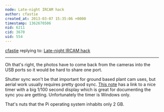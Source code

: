 ```yaml
---
node: Late-night IRCAM hack
author: cfastie
created_at: 2013-03-07 15:35:06 +0000
timestamp: 1362670506
nid: 6211
cid: 3670
uid: 554
---
```




[cfastie](../profile/cfastie) replying to: [Late-night IRCAM hack](../notes/donblair/3-5-2013/late-night-ircam-hack)

----
Oh that's right, the photos have to come back from the cameras into the USB ports so it would be hard to share one port.

Shutter sync won't be that important for ground based plant cam uses, but aerial work usually requires pretty good sync.  <a href="http://publiclaboratory.org/notes/cfastie/4-14-2012/good-shutter-synchronization">This note</a> has a link to a nice timer with a big 1/100 second display which is great for documenting the sync you are getting. Unfortunately the timer is Windows only.

That's nuts that the Pi operating system inhabits only 2 GB.